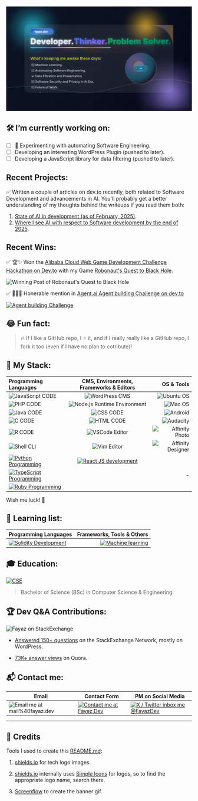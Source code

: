 ![Hello! I'm Fayaz. Developer. Thinker. Problem solver.](media/fayaz-dev.svg)

## :hammer_and_wrench: I’m currently working on:

- [ ] 🔭 Experimenting with automating Software Engineering.
- [ ] Developing an interesting WordPress Plugin (pushed to later).
- [ ] Developing a JavaScript library for data filtering (pushed to later).

## Recent Projects:

✅ Written a couple of articles on dev.to recently, both related to Software Development and advancements in AI. You'll probably get a better understanding of my thoughts behind the writeups if you read them both:
1. [State of AI in development (as of February, 2025)](https://dev.to/fm/rant-state-of-generative-ai-in-code-generation-1hej).
2. [Where I see AI with respect to Software development by the end of 2025](https://dev.to/fm/predicting-2025-a-brave-new-world-4iip).

## Recent Wins:

✅ 🏆✨ Won the [Alibaba Cloud Web Game Development Challenge Hackathon on Dev.to](https://dev.to/devteam/congrats-to-the-alibaba-cloud-web-game-challenge-winners-2a3m) with my Game [Robonaut's Quest to Black Hole](https://dev.to/fm/robonauts-quest-on-alibaba-cloud-497l).

![Winning Post of Robonaut's Quest to Black Hole](https://github.com/user-attachments/assets/f9d82466-a245-44f9-ac71-ad65f923092c)

✅ 🫡🙇‍♂️ Honerable mention in [Agent.ai Agent building Challenge on dev.to](https://dev.to/devteam/congrats-to-the-agentai-challenge-winners-5eg5)

[![Agent building Challenge](https://github.com/user-attachments/assets/9cda50b3-04b8-43a4-baf5-634bf270df07)](https://agent.ai/agent/podcastx)
 

## :joy: Fun fact:

> 🔥 If I like a GitHub repo, I ⭐ it, and if I really really like a GitHub repo, I fork it too (even if I have no plan to cotribute)!

## :tophat: My Stack:

| Programming Languages | CMS, Environments, Frameworks & Editors | OS & Tools |
| :---                  |                  :---:                  |       ---: |
| ![JavaScript CODE](https://img.shields.io/badge/JavaScript-CODE-f7df1f?style=for-the-badge&logo=javascript "JavaScript CODE") | ![WordPress CMS](https://img.shields.io/badge/WordPress-CMS-blue?style=for-the-badge&logo=wordpress "WordPress CMS") | ![Ubuntu OS](https://img.shields.io/badge/Ubuntu-OS-e95420?style=for-the-badge&logo=ubuntu "Ubuntu OS") |
| ![PHP CODE](https://img.shields.io/badge/PHP-CODE-777bb4?style=for-the-badge&logo=php "PHP CODE") | ![Node.js Runtime Environment](https://img.shields.io/badge/Node.js-ENV-3b883b?style=for-the-badge&logo=node.js "Node.js Runtime Environment") | ![Mac OS](https://img.shields.io/badge/Mac-OS-blue?style=for-the-badge&logo=apple "Mac OS") |
| ![Java CODE](https://img.shields.io/badge/Java-CODE-blue?style=for-the-badge&logo=java "Java CODE") | ![CSS CODE](https://img.shields.io/badge/CSS-CODE-blue?style=for-the-badge&logo=css3 "CSS CODE") | ![Android](https://img.shields.io/badge/Android-OS-3b883b?style=for-the-badge&logo=android "Android OS")  |
| ![C CODE](https://img.shields.io/badge/%2FC++-CODE-3b883b?style=for-the-badge&logo=c "C/C++ CODE")  | ![HTML CODE](https://img.shields.io/badge/HTML-CODE-e34f27?style=for-the-badge&logo=html5 "HTML CODE") | ![Audacity](https://img.shields.io/badge/Audacity-Tool-0024da?style=for-the-badge&logo=Audacity "Audacity") |
| ![R CODE](https://img.shields.io/badge/R-CODE-blue?style=for-the-badge&logo=r "R CODE") | ![VSCode Editor](https://img.shields.io/badge/VS%E2%80%A2Code-Editor-blue?style=for-the-badge&logo=visualstudiocode "VSCode Editor") | ![Affinity Photo](https://img.shields.io/badge/Affinity%20Photo-Tool-7e4dd2?style=for-the-badge&logo=Affinityphoto "Affinity Photo") |
| ![Shell CLI](https://img.shields.io/badge/%F0%9F%96%A5%20Shell-Script-3b883b?style=for-the-badge "Shell Scripting") | ![Vim Editor](https://img.shields.io/badge/Vim-Editor-3b883b?style=for-the-badge&logo=vim "Vim Editor") | ![Affinity Designer](https://img.shields.io/badge/Affinity%20Designer-Tool-blue?style=for-the-badge&logo=AffinityDesigner "Affinity Designer") |
| <a href="https://www.python.org/">![Python Programming](https://img.shields.io/badge/Python-code-3776ab?style=for-the-badge&logo=python "Python Programming")</a> | <a href="https://reactjs.org/">![React JS development](https://img.shields.io/badge/React-JS-5eb9d1?style=for-the-badge&logo=react "React JS development")</a> | |
| <a href="https://www.typescriptlang.org/">![TypeScript Programming](https://img.shields.io/badge/TypeScript-code-blue?style=for-the-badge&logo=typescript "TypeScript Programming")</a> |  | - |
| <a href="https://www.ruby-lang.org/">![Ruby Programming](https://img.shields.io/badge/Ruby-code-870f17?style=for-the-badge&logo=ruby "Ruby Programming")</a> | | |
 
Wish me luck! 🚀

## :pray: Learning list:

| Programming Languages | Frameworks, Tools & Others |
| :----                 |                      ----: |
| <a href="https://soliditylang.org/">![Solidity Development](https://img.shields.io/badge/Solidity-code-191919?style=for-the-badge&logo=solidity "Solidity Development")</a> | <a href="https://en.wikipedia.org/wiki/Machine_learning">![Machine learning](https://img.shields.io/badge/%F0%9F%92%A1-ML-f89a03?style=for-the-badge&logo=AdobeIllustrator "Machine learning")</a> |

## :mortar_board: Education:

<a href="https://en.wikipedia.org/wiki/Computer_science_and_engineering">![CSE](https://img.shields.io/badge/CSE-BSc-blue?style=for-the-badge&logo=AirPlayVideo "CSE")</a>

> Bachelor of Science (BSc) in Computer Science & Engineering.

## :trophy: Dev Q&A Contributions:

![Fayaz on StackExchange](https://stackexchange.com/users/flair/456021.png "Fayaz on StackExchange")

- [Answered 150+ questions](https://stackexchange.com/users/456021/fayaz) on the StackExchange Network, mostly on WordPress.

- [73K+ answer views](https://www.quora.com/profile/Fayaz-Ahmed-10/) on Quora.


## :mailbox_with_mail: Contact me:

| Email | Contact Form | PM on Social Media |
| ----- | ------------ | ------------------ |
| ![Email me at mail%40fayaz.dev](https://img.shields.io/badge/email-mail%40fayaz.dev-ea4335?style=for-the-badge&logo=gmail "Email me") | <a href="https://www.fayaz.dev/contact">![Contact me at Fayaz.Dev](https://img.shields.io/badge/https:%2F%2F-Fayaz.Dev-blue?style=for-the-badge&logo=FirefoxBrowser "Contact me at Fayaz.Dev")</a> | <a href="https://x.com/FayazDev">![X / Twitter inbox me @FayazDev](https://img.shields.io/badge/Twitter-@FayazDev-blue?style=for-the-badge&logo=twitter "X / Twitter inbox me @FayazDev")</a> |

<!--
<a href="https://twitter.com/FayazDev"><img width="20" src="media/twitter.svg"/> @FayazDev</a>
![X (formerly Twitter) Follow](https://img.shields.io/twitter/follow/FayazDev?style=for-the-badge&logo=x&logoColor=white&label=%40FayazDev&labelColor=gray&color=blue)

-->

---

## :clap: Credits

Tools I used to create this [README.md](https://github.com/fayazmiraz/fayazmiraz/blob/main/README.md?plain=1):

1. [shields.io](https://shields.io/) for tech logo images.

2. [shields.io](https://shields.io/) internally uses [Simple Icons](https://simpleicons.org/) for logos, so to find the appropriate logo name, search there.

3. [Screenflow](https://www.telestream.net/screenflow/overview.htm) to create the banner gif.

<!--[Super Tiny Icons](https://github.com/edent/SuperTinyIcons) for Twitter icon.-->
